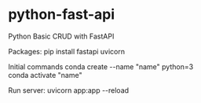 # python-fast-api
Python Basic CRUD with FastAPI

Packages:
  pip install fastapi uvicorn

Initial commands
  conda create --name "name" python=3 <br>
  conda activate "name"
  
Run server:
  uvicorn app:app --reload
